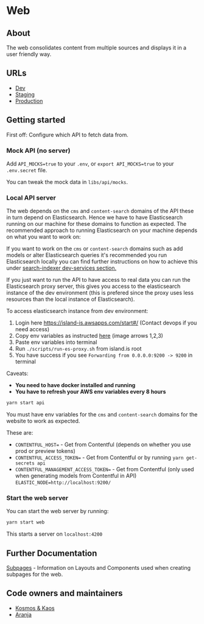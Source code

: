 # Web

## About

The web consolidates content from multiple sources and displays it in a user friendly way.

## URLs

- [Dev](https://beta.dev01.devland.is)
- [Staging](https://beta.staging01.devland.is)
- [Production](https://island.is)

## Getting started

First off: Configure which API to fetch data from.

### Mock API (no server)

Add `API_MOCKS=true` to your `.env`, or `export API_MOCKS=true` to your `.env.secret` file.

You can tweak the mock data in `libs/api/mocks`.

### Local API server

The web depends on the `cms` and `content-search` domains of the API these in turn depend on Elasticsearch.
Hence we have to have Elasticsearch running on our machine for these domains to function as expected.
The recommended approach to running Elasticsearch on your machine depends on what you want to work on:

If you want to work on the `cms` or `content-search` domains such as add models or alter Elasticsearch queries it's recommended you run Elasticsearch locally you can find further instructions on how to achieve this under [search-indexer dev-services section.](https://docs.devland.is/handbook/apps/services/search-indexer/dev-services)

If you just want to run the API to have access to real data you can run the Elasticsearch proxy server, this gives you access to the elasticsearch instance of the dev environment (this is prefered since the proxy uses less resources than the local instance of Elasticsearch).

To access elasticsearch instance from dev environment:

1. Login here https://island-is.awsapps.com/start#/ (Contact devops if you need access)
2. Copy env variables as instructed [here](https://docs.devland.is/handbook/technical-overview/devops/dockerizing#troubleshooting) (image arrows 1,2,3)
3. Paste env variables into terminal
4. Run `./scripts/run-es-proxy.sh` from island.is root
5. You have success if you see `Forwarding from 0.0.0.0:9200 -> 9200` in terminal

Caveats:

- **You need to have docker installed and running**
- **You have to refresh your AWS env variables every 8 hours**

```bash
yarn start api
```

You must have env variables for the `cms` and `content-search` domains for the website to work as expected.

These are:

- `CONTENTFUL_HOST=` - Get from Contentful (depends on whether you use prod or preview tokens)
- `CONTENTFUL_ACCESS_TOKEN=` - Get from Contentful or by running `yarn get-secrets api`
- `CONTENTFUL_MANAGEMENT_ACCESS_TOKEN=` - Get from Contentful (only used when generating models from Contentful in API)
  `ELASTIC_NODE=http://localhost:9200/`

### Start the web server

You can start the web server by running:

```bash
yarn start web
```

This starts a server on `localhost:4200`

## Further Documentation

[Subpages](./docs/subpages.md) - Information on Layouts and Components used when
creating subpages for the web.

## Code owners and maintainers

- [Kosmos & Kaos](https://github.com/orgs/island-is/teams/kosmos-kaos/members)
- [Aranja](https://github.com/orgs/island-is/teams/aranja/members)
